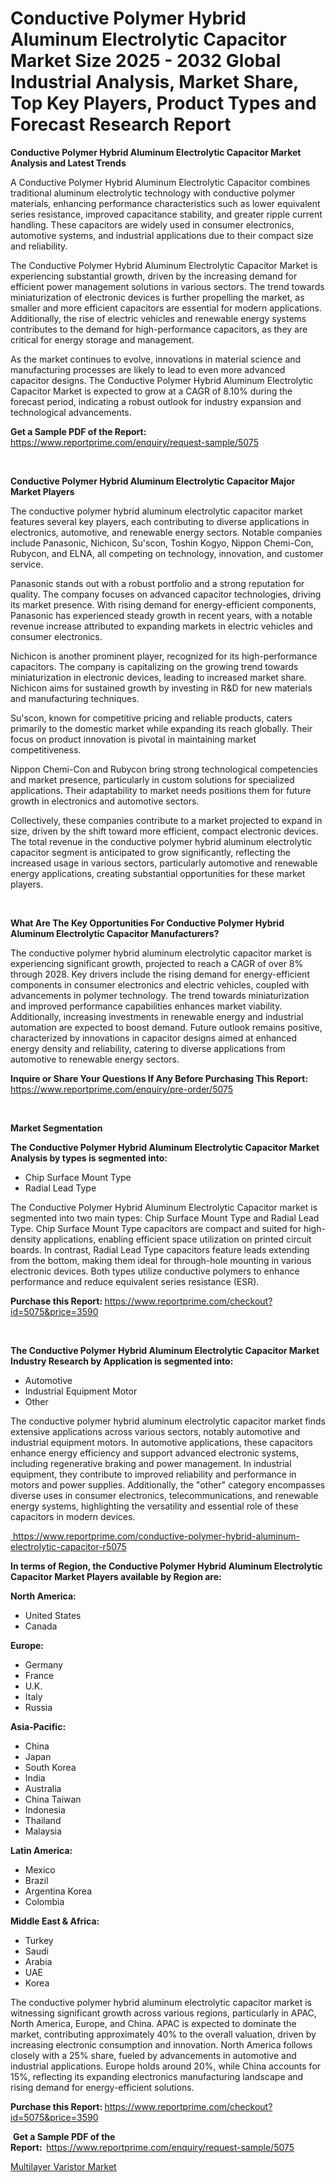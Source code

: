 <p><h1>Conductive Polymer Hybrid Aluminum Electrolytic Capacitor Market Size 2025 - 2032 Global Industrial Analysis, Market Share, Top Key Players, Product Types and Forecast Research Report</h1></p><p><strong>Conductive Polymer Hybrid Aluminum Electrolytic Capacitor Market Analysis and Latest Trends</strong></p>
<p><p>A Conductive Polymer Hybrid Aluminum Electrolytic Capacitor combines traditional aluminum electrolytic technology with conductive polymer materials, enhancing performance characteristics such as lower equivalent series resistance, improved capacitance stability, and greater ripple current handling. These capacitors are widely used in consumer electronics, automotive systems, and industrial applications due to their compact size and reliability.</p><p>The Conductive Polymer Hybrid Aluminum Electrolytic Capacitor Market is experiencing substantial growth, driven by the increasing demand for efficient power management solutions in various sectors. The trend towards miniaturization of electronic devices is further propelling the market, as smaller and more efficient capacitors are essential for modern applications. Additionally, the rise of electric vehicles and renewable energy systems contributes to the demand for high-performance capacitors, as they are critical for energy storage and management.</p><p>As the market continues to evolve, innovations in material science and manufacturing processes are likely to lead to even more advanced capacitor designs. The Conductive Polymer Hybrid Aluminum Electrolytic Capacitor Market is expected to grow at a CAGR of 8.10% during the forecast period, indicating a robust outlook for industry expansion and technological advancements.</p></p>
<p><strong>Get a Sample PDF of the Report:&nbsp;</strong> <a href="https://www.reportprime.com/enquiry/request-sample/5075?utm_campaign=2809&utm_medium=2&utm_source=Github&utm_content=ia&utm_term=19032025&utm_id=conductive-polymer-hybrid-aluminum-electrolytic-capacitor">https://www.reportprime.com/enquiry/request-sample/5075</a></p>
<p>&nbsp;</p>
<p><strong>Conductive Polymer Hybrid Aluminum Electrolytic Capacitor Major Market Players</strong></p>
<p><p>The conductive polymer hybrid aluminum electrolytic capacitor market features several key players, each contributing to diverse applications in electronics, automotive, and renewable energy sectors. Notable companies include Panasonic, Nichicon, Su'scon, Toshin Kogyo, Nippon Chemi-Con, Rubycon, and ELNA, all competing on technology, innovation, and customer service.</p><p>Panasonic stands out with a robust portfolio and a strong reputation for quality. The company focuses on advanced capacitor technologies, driving its market presence. With rising demand for energy-efficient components, Panasonic has experienced steady growth in recent years, with a notable revenue increase attributed to expanding markets in electric vehicles and consumer electronics.</p><p>Nichicon is another prominent player, recognized for its high-performance capacitors. The company is capitalizing on the growing trend towards miniaturization in electronic devices, leading to increased market share. Nichicon aims for sustained growth by investing in R&D for new materials and manufacturing techniques.</p><p>Su'scon, known for competitive pricing and reliable products, caters primarily to the domestic market while expanding its reach globally. Their focus on product innovation is pivotal in maintaining market competitiveness.</p><p>Nippon Chemi-Con and Rubycon bring strong technological competencies and market presence, particularly in custom solutions for specialized applications. Their adaptability to market needs positions them for future growth in electronics and automotive sectors.</p><p>Collectively, these companies contribute to a market projected to expand in size, driven by the shift toward more efficient, compact electronic devices. The total revenue in the conductive polymer hybrid aluminum electrolytic capacitor segment is anticipated to grow significantly, reflecting the increased usage in various sectors, particularly automotive and renewable energy applications, creating substantial opportunities for these market players.</p></p>
<p>&nbsp;</p>
<p><strong>What Are The Key Opportunities For Conductive Polymer Hybrid Aluminum Electrolytic Capacitor Manufacturers?</strong></p>
<p><p>The conductive polymer hybrid aluminum electrolytic capacitor market is experiencing significant growth, projected to reach a CAGR of over 8% through 2028. Key drivers include the rising demand for energy-efficient components in consumer electronics and electric vehicles, coupled with advancements in polymer technology. The trend towards miniaturization and improved performance capabilities enhances market viability. Additionally, increasing investments in renewable energy and industrial automation are expected to boost demand. Future outlook remains positive, characterized by innovations in capacitor designs aimed at enhanced energy density and reliability, catering to diverse applications from automotive to renewable energy sectors.</p></p>
<p><strong>Inquire or Share Your Questions If Any Before Purchasing This Report:</strong> <a href="https://www.reportprime.com/enquiry/pre-order/5075?utm_campaign=2809&utm_medium=2&utm_source=Github&utm_content=ia&utm_term=19032025&utm_id=conductive-polymer-hybrid-aluminum-electrolytic-capacitor">https://www.reportprime.com/enquiry/pre-order/5075</a></p>
<p>&nbsp;</p>
<p><strong>Market Segmentation</strong></p>
<p><strong>The Conductive Polymer Hybrid Aluminum Electrolytic Capacitor Market Analysis by types is segmented into:</strong></p>
<p><ul><li>Chip Surface Mount​ Type</li><li>Radial Lead Type</li></ul></p>
<p><p>The Conductive Polymer Hybrid Aluminum Electrolytic Capacitor market is segmented into two main types: Chip Surface Mount Type and Radial Lead Type. Chip Surface Mount Type capacitors are compact and suited for high-density applications, enabling efficient space utilization on printed circuit boards. In contrast, Radial Lead Type capacitors feature leads extending from the bottom, making them ideal for through-hole mounting in various electronic devices. Both types utilize conductive polymers to enhance performance and reduce equivalent series resistance (ESR).</p></p>
<p><strong>Purchase this Report:&nbsp;</strong><a href="https://www.reportprime.com/checkout?id=5075&price=3590&utm_campaign=2809&utm_medium=2&utm_source=Github&utm_content=ia&utm_term=19032025&utm_id=conductive-polymer-hybrid-aluminum-electrolytic-capacitor">https://www.reportprime.com/checkout?id=5075&price=3590</a></p>
<p>&nbsp;</p>
<p><strong>The Conductive Polymer Hybrid Aluminum Electrolytic Capacitor Market Industry Research by Application is segmented into:</strong></p>
<p><ul><li>Automotive</li><li>Industrial Equipment Motor</li><li>Other</li></ul></p>
<p><p>The conductive polymer hybrid aluminum electrolytic capacitor market finds extensive applications across various sectors, notably automotive and industrial equipment motors. In automotive applications, these capacitors enhance energy efficiency and support advanced electronic systems, including regenerative braking and power management. In industrial equipment, they contribute to improved reliability and performance in motors and power supplies. Additionally, the "other" category encompasses diverse uses in consumer electronics, telecommunications, and renewable energy systems, highlighting the versatility and essential role of these capacitors in modern devices.</p></p>
<p><a href="https://www.reportprime.com/conductive-polymer-hybrid-aluminum-electrolytic-capacitor-r5075?utm_campaign=2809&utm_medium=2&utm_source=Github&utm_content=ia&utm_term=19032025&utm_id=conductive-polymer-hybrid-aluminum-electrolytic-capacitor">&nbsp;https://www.reportprime.com/conductive-polymer-hybrid-aluminum-electrolytic-capacitor-r5075</a></p>
<p><strong>In terms of Region, the Conductive Polymer Hybrid Aluminum Electrolytic Capacitor Market Players available by Region are:</strong></p>
<p>
    <p> <strong> North America: </strong>
        <ul>
            <li>United States</li>
            <li>Canada</li>
        </ul>
        </p> 
    <p> <strong> Europe: </strong>
        <ul>
            <li>Germany</li>
            <li>France</li>
            <li>U.K.</li>
            <li>Italy</li>
            <li>Russia</li>
        </ul>
        </p> 
    <p> <strong> Asia-Pacific: </strong>
        <ul>
            <li>China</li>
            <li>Japan</li>
            <li>South Korea</li>
            <li>India</li>
            <li>Australia</li>
            <li>China Taiwan</li>
            <li>Indonesia</li>
            <li>Thailand</li>
            <li>Malaysia</li>
        </ul>
        </p> 
    <p> <strong> Latin America: </strong>
        <ul>
            <li>Mexico</li>
            <li>Brazil</li>
            <li>Argentina Korea</li>
            <li>Colombia</li>
        </ul>
        </p> 
    <p> <strong> Middle East & Africa: </strong>
        <ul>
            <li>Turkey</li>
            <li>Saudi</li>
            <li>Arabia</li>
            <li>UAE</li>
            <li>Korea</li>
        </ul>
    </p>
    </p>
<p><p>The conductive polymer hybrid aluminum electrolytic capacitor market is witnessing significant growth across various regions, particularly in APAC, North America, Europe, and China. APAC is expected to dominate the market, contributing approximately 40% to the overall valuation, driven by increasing electronic consumption and innovation. North America follows closely with a 25% share, fueled by advancements in automotive and industrial applications. Europe holds around 20%, while China accounts for 15%, reflecting its expanding electronics manufacturing landscape and rising demand for energy-efficient solutions.</p></p>
<p><strong>Purchase this Report: </strong><a href="https://www.reportprime.com/checkout?id=5075&price=3590&utm_campaign=2809&utm_medium=2&utm_source=Github&utm_content=ia&utm_term=19032025&utm_id=conductive-polymer-hybrid-aluminum-electrolytic-capacitor">https://www.reportprime.com/checkout?id=5075&price=3590</a></p>
<p>&nbsp;<strong>Get a Sample PDF of the Report:&nbsp;&nbsp;</strong><a href="https://www.reportprime.com/enquiry/request-sample/5075?utm_campaign=2809&utm_medium=2&utm_source=Github&utm_content=ia&utm_term=19032025&utm_id=conductive-polymer-hybrid-aluminum-electrolytic-capacitor">https://www.reportprime.com/enquiry/request-sample/5075</a></p>
<p><strong></strong></p>
<p><p><a href="https://github.com/techerghalim/Market-Research-Report-List-1/blob/main/multilayer-varistor-market.md?utm_campaign=2809&utm_medium=2&utm_source=Github&utm_content=ia&utm_term=19032025&utm_id=conductive-polymer-hybrid-aluminum-electrolytic-capacitor">Multilayer Varistor Market</a></p></p>